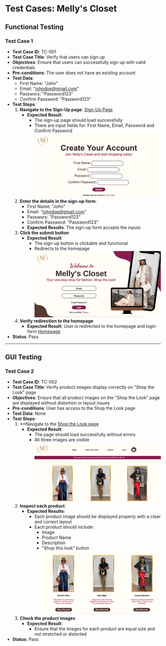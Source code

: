# Test Cases: Melly's Closet

## Functional Testing

### Test Case 1


- **Test Case ID**: TC-001
- **Test Case Title**: Verify that users can sign up
- **Objectives**: Ensure that users can successfully sign up with valid credentials
- **Pre-conditions**: The user does not have an existing account
- **Test Data**: 
  - First Name: "John"
  - Email: "johndoe@gmail.com"
  - Passwors: "Password123"
  - Confirm Password: "Password123"
- **Test Steps**:
  1. **Navigate to the Sign-Up page**: [Sign-Up Page](https://mjacobs1341.github.io/Mellys-Closet/signup.html)
     - **Expected Result**: 
       - The sign-up page should load successfully
       - There are input fields for: First Name, Email, Password and Confirm Password 
       ![Sign-Up Page Input](../images/signup-Page.png)
  2. **Enter the details in the sign-up form**:
     - First Name: "John"
     - Email: "johndoe@gmail.com"
     - Passwors: "Password123"
     - Confirm Password: "Password123"
      - **Expected Results**: The sign-up form accepts the inputs
  3. **Click the submit button**
      - **Expected Result**: 
         - The sign-up button is clickable and functional
         - Redirects to the homepage 
         ![Homepage](../images/homepage.png)
  4. **Verify redirection to the homepage**
     - **Expected Result**: User is redirected to the homepage and login form [Homepage](https://mjacobs1341.github.io/Mellys-Closet/index.html)
- **Status**: Pass


---


## GUI Testing

### Test Case 2

 
- **Test Case ID**: TC-002
- **Test Case Title**: Verify product images display correctly on "Shop the Look" page
- **Objectives**: Ensure that all product images on the "Shop the Look" page are displayed without distortion or layout issues
- **Pre-conditions**: User has access to the Shop the Look page
- **Test Data**: None
- **Test Steps**:
  1. **Navigate to the [Shop the Look page](https://mjacobs1341.github.io/Mellys-Closet/product.html)
     - **Expected Result**: 
       - The page should load successfully without errors
       - All three images are visible 
       ![Product Images](../images/product-images.png)
  2. **Inspect each product**:
     - **Expected Results**: 
       - Each product image should be displayed properly with a clear and correct layout
       - Each product should include: 
         - Image 
         - Product Name
         - Description
         - "Shop this look" button
        ![Product Page](../images/product-page.png)
  3. **Check the product images**
      - **Expected Result**: 
         - Ensure that the images for each product are equal size and not stretched or distorted
- **Status**: Pass


